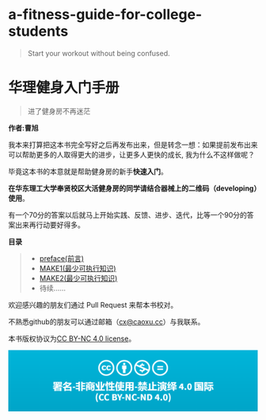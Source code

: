 # a-fitness-guide-for-college-students

> Start your workout without being  confused.

# 华理健身入门手册

> 进了健身房不再迷茫

**作者:曹旭**

我本来打算把这本书完全写好之后再发布出来，但是转念一想：如果提前发布出来可以帮助更多的人取得更大的进步，让更多人更快的成长, 我为什么不这样做呢？

毕竟这本书的本意就是帮助健身房的新手**快速入门**。

**在华东理工大学奉贤校区大活健身房的同学请结合器械上的二维码（developing）使用**。

有一个70分的答案以后就马上开始实践、反馈、进步、迭代，比等一个90分的答案出来再行动要好得多。  

**目录**

>* [preface(前言)](https://github.com/caoxuCarlos/A-Fitness-Guide-for-College-Students/blob/master/markdowns/preface.md)
>* [MAKE1(最少可执行知识)](https://github.com/caoxuCarlos/A-Fitness-Guide-for-College-Students/blob/master/markdowns/Part1-MAKE.md)
>* [MAKE2(最少可执行知识)](https://github.com/caoxuCarlos/A-Fitness-Guide-for-College-Students/blob/master/markdowns/Part1-MAKE(2).md)
>* 待续......

欢迎感兴趣的朋友们通过 Pull Request 来帮本书校对。

不熟悉github的朋友可以通过邮箱（cx@caoxu.cc）与我联系。

本书版权协议为[CC BY-NC 4.0 license](http://creativecommons.org/licenses/by-nc-nd/4.0/)。

![](https://github.com/caoxuCarlos/a-fitness-guide-for-college-students/blob/master/images/copyright01.png?raw=true)
